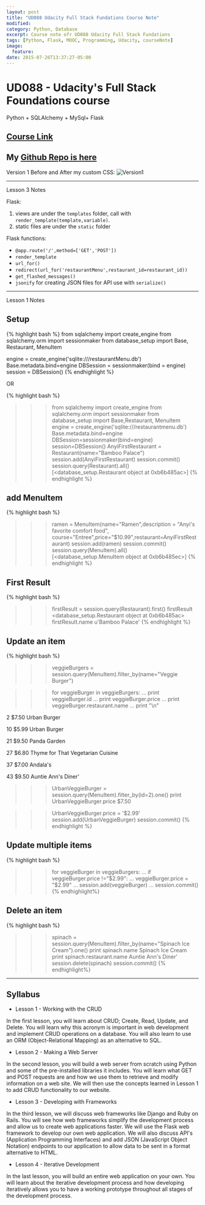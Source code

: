 ```yaml
---
layout: post
title: "UD088 Udacity Full Stack Fundations Course Note"
modified:
category: Python, Database
excerpt: Course note ofr UD088 Udacity Full Stack Fundations
tags: [Python, Flask, MOOC, Programming, Udacity, courseNote]
image:
  feature:
date: 2015-07-26T13:37:27-05:00
---
```


# UD088 - Udacity's Full Stack Foundations course

Python + SQLAlchemy + MySql+ Flask

## [Course Link](https://www.udacity.com/course/full-stack-foundations--ud088)

## My [Github Repo is here](https://github.com/yanniey/Udacity_Full_Stack_Fundamentals)



Version 1 Before and After my custom CSS:
![Version1](https://github.com/yanniey/Udacity_Full_Stack_Fundamentals/blob/master/Version1.gif?raw=true)

---

Lesson 3 Notes

Flask: 

1. views are under the `templates` folder, call with `render_template(template,variable)`.
2. static files are under the `static` folder 

Flask functions: 
+ `@app.route('/',method=['GET','POST'])`
+ `render_template`
+ `url_for()`
+ `redirect(url_for('restaurantMenu',restaurant_id=restaurant_id))`
+ `get_flashed_messages()`
+ `jsonify` for creating JSON files for API use with `serialize()`

---

Lesson 1 Notes

## Setup

{% highlight bash %}
from sqlalchemy import create_engine
from sqlalchemy.orm import sessionmaker
from database_setup import Base, Restaurant, MenuItem

engine = create_engine('sqlite:///restaurantMenu.db')
Base.metadata.bind=engine
DBSession = sessionmaker(bind = engine)
session = DBSession()
{% endhighlight %}

OR

{% highlight bash %}
>>> from sqlalchemy import create_engine
>>> from sqlalchemy.orm import sessionmaker
>>> from database_setup import Base,Restaurant, MenuItem
>>> engine = create_engine('sqlite:///restaurantmenu.db')
>>> Base.metadata.bind=engine
>>> DBSession=sessionmaker(bind=engine)
>>> session=DBSession()
>>> AnyiFirstRestaurant = Restaurant(name="Bamboo Palace")
>>> session.add(AnyiFirstRestaurant)
>>> session.commit()
>>> session.query(Restaurant).all()
[<database_setup.Restaurant object at 0xb6b485ac>]
{% endhighlight %}



## add MenuItem

{% highlight bash %}
>>> ramen = MenuItem(name="Ramen",description = "Anyi's favorite comfort food", course="Entree",price="$10.99",restaurant=AnyiFirstRestaurant)
>>> session.add(ramen)
>>> session.commit()
>>> session.query(MenuItem).all()
[<database_setup.MenuItem object at 0xb6b485ec>]
{% endhighlight %}

## First Result

{% highlight bash %}
>>> firstResult = session.query(Restaurant).first()
>>> firstResult
<database_setup.Restaurant object at 0xb6b485ac>
>>> firstResult.name
u'Bamboo Palace'
{% endhighlight %}

## Update an item

{% highlight bash %}
>>>veggieBurgers = session.query(MenuItem).filter_by(name="Veggie Burger")

>>> for veggieBurger in veggieBurgers:
...     print veggieBurger.id
...     print veggieBurger.price
...     print veggieBurger.restaurant.name
...     print "\n"

2
$7.50
Urban Burger


10
$5.99
Urban Burger


21
$9.50
Panda Garden


27
$6.80
Thyme for That Vegetarian Cuisine


37
$7.00
Andala's


43
$9.50
Auntie Ann's Diner'


>>> UrbanVeggieBurger = session.query(MenuItem).filter_by(id=2).one()
>>> print UrbanVeggieBurger.price
$7.50

>>> UrbanVeggieBurger.price = '$2.99'
>>> session.add(UrbanVeggieBurger)
>>> session.commit()
{% endhighlight %}

## Update multiple items

{% highlight bash %}
>>> for veggieBurger in veggieBurgers:
...     if veggieBurger.price !="$2.99":
...             veggieBurger.price = "$2.99"
...             session.add(veggieBurger)
...             session.commit()
{% endhighlight%}

## Delete an item

{% highlight bash %}
>>> spinach = session.query(MenuItem).filter_by(name="Spinach Ice Cream").one()
>>> print spinach.name
Spinach Ice Cream
>>> print spinach.restaurant.name
Auntie Ann's Diner'
>>> session.delete(spinach)
>>> session.commit()
{% endhighlight%}

---

## Syllabus

+ Lesson 1 - Working with the CRUD

In the first lesson, you will learn about CRUD; Create, Read, Update, and Delete. You will learn why this acronym is important in web development and implement CRUD operations on a database. You will also learn to use an ORM (Object-Relational Mapping) as an alternative to SQL.

+ Lesson 2 - Making a Web Server

In the second lesson, you will build a web server from scratch using Python and some of the pre-installed libraries it includes. You will learn what GET and POST requests are and how we use them to retrieve and modify information on a web site. We will then use the concepts learned in Lesson 1 to add CRUD functionality to our website.

+ Lesson 3 - Developing with Frameworks

In the third lesson, we will discuss web frameworks like Django and Ruby on Rails. You will see how web frameworks simplify the development process and allow us to create web applications faster. We will use the Flask web framework to develop our own web application. We will also discuss API's (Application Programming Interfaces) and add JSON (JavaScript Object Notation) endpoints to our application to allow data to be sent in a format alternative to HTML.

+ Lesson 4 - Iterative Development

In the last lesson, you will build an entire web application on your own. You will learn about the iterative development process and how developing iteratively allows you to have a working prototype throughout all stages of the development process.
